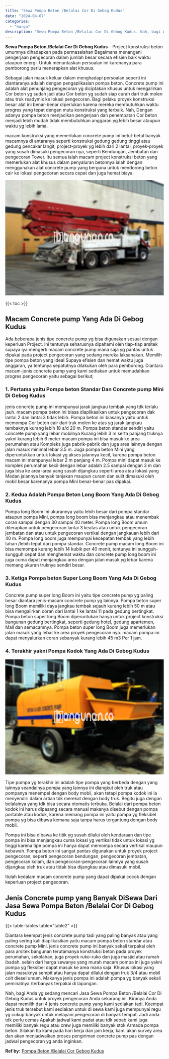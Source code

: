 ```yaml
---
title: "Sewa Pompa Beton /Belalai Cor Di Gebog Kudus"
date: "2024-04-07"
categories: 
  - "harga"
description: "Sewa Pompa Beton /Belalai Cor Di Gebog Kudus. Nah, bagi Anda yg sedang mencari Jasa Sewa Pompa Beton /Belalai Cor Di Gebog Kudus untuk proyek pengecoran Anda..."
---
```


**Sewa Pompa Beton /Belalai Cor Di Gebog Kudus** – Project konstruksi beton umumnya dihadapkan pada permasalahan Bagaimana menangani pengerjaan pengecoran dalam jumlah besar secara efisien baik waktu ataupun energi. Untuk menuntaskan persoalan ini karenanya para pemborong perlu menerapkan alat khusus.

Sebagai jalan masuk keluar dalam menghadapi persoalan seperti ini diantaranya adalah dengan pengaplikasian pompa beton. Concrete pump ini adalah alat penunjang pengecoran yg diciptakan khusus untuk mengalirkan Cor beton yg sudah jadi atau Cor beton yg sudah siap curah dari truk molen atau truk readymix ke lokasi pengecoran. Bagi pelaku proyek konstruksi besar alat ini benar-benar diperlukan karena mereka membutuhkan waktu progres yang tepat dengan mutu konstruksi yang terbaik. Nah, Dengan adanya pompa beton menjadikan pengerjaan dan penempatan Cor beton menjadi lebih mudah tidak membutuhkan anggaran yg lebih besar ataupun waktu yg lebih lama.

macam konstruksi yang memerlukan concrete pump ini betul-betul banyak macamnya di antaranya seperti konstruksi gedung gedung tinggi atau gedung pencakar langit, project-proyek yg lebih dari 2 lantai, proyek-proyek yang susah dimasuki pengecoran nya, seperti Bendungan, Jembatan dan pengecoran Tower. Itu semua ialah macam project konstruksi beton yang memerlukan alat khusus dalam penyaluran betonnya ialah dengan menggunakan alat concrete pump yang berguna untuk mendorong beton cair ke lokasi pengecoran secara cepat dan juga hemat biaya.

![Sewa Pompa Beton /Belalai Cor Di Gebog Kudus](/images/sewa-concrete-pump-32.png)

{{< toc >}}

## Macam Concrete pump Yang Ada Di Gebog Kudus

Ada beberapa jenis tipe concrete pump yg bisa digunakan sesuai dengan keperluan Project. Ini tentunya seharusnya dipahami oleh tiap-tiap arsitek supaya iya mengerti macam concrete pump mana saja yg pantas untuk dipakai pada project pengecoran yang sedang mereka laksanakan. Memilih tipe pompa beton yang ideal Supaya efisien dan hemat waktu juga anggaran, ya tentunya sepatutnya dilakukan oleh para pemborong. Diantara macam-jenis concrete pump yang kami sediakan untuk memudahkan progres pengecoran yaitu sebagai berikut;

### 1\. Pertama yaitu Pompa beton Standar Dan Concrete pump Mini Di Gebog Kudus

jenis concrete pump ini mempunyai jarak jangkau tembak yang tdk terlalu jauh. macam pompa beton ini biasa diaplikasikan untuk pengecoran dak lantai 2 dan lantai 3 tidak lebih. Pompa beton ini biasanya yaitu untuk memompa Cor beton cair dari truk molen ke atas yg jarak jangkau tembaknya kurang lebih 18 s/d 20 m. Pompa beton standar sendiri yaitu concrete pump yang lebar mobilnya Kurang lebih 3 m serta panjang truknya yakni kurang lebih 6 meter macam pompa ini bisa masuk ke area perumahan atau Kompleks juga pabrik-pabrik dan juga area lainnya dengan jalan masuk minimal lebar 3.5 m. Juga pompa beton Mini yang diperuntukkan untuk lokasi yg akses jalannya kecil, karena pompa beton macam ini mempunyai lebar 2 m panjang 4 m. Pompa mini dapat masuk ke komplek perumahan kecil dengan lebar adalah 2.5 sampai dengan 3 m dan juga bisa ke area-area yang susah dijangkau seperti area atau lokasi yang Medan jalannya banyak tanjakan maupun curam dan sulit dimasuki oleh mobil besar karenanya pompa Mini benar-benar pas dipakai.

### 2\. Kedua Adalah Pompa Beton Long Boom Yang Ada Di Gebog Kudus

Pompa long Boom ini ukurannya yaitu lebih besar dari pompa standar ataupun pompa Mini, pompa long boom bisa menjangkau atau menembak coran sampai dengan 30 sampai 40 meter. Pompa long Boom umum diterapkan untuk pengecoran lantai 3 keatas atau untuk pengecoran jembatan dan atau untuk pengecoran vertikal dengan jangkauan lebih dari 40 m. Pompa long boom juga mempunyai kecepatan tembak yang lebih tahan /lebih tepat dari pompa standar. Concrete pump macam long Boom ini bisa memompa kurang lebih 14 kubik per 40 menit, tentunya ini sungguh-sungguh cepat dan menghemat waktu dan concrete pump long boom ini juga cuma dapat menjangkau area dengan jalan masuk yg lebar karena memang ukuran truknya sendiri besar.

### 3\. Ketiga Pompa beton Super Long Boom Yang Ada Di Gebog Kudus

Concrete pump super long Boom ini yaitu tipe concrete pump yg paling besar diantara jenis-macam concrete pump yg lainnya. Pompa beton super long Boom memiliki daya jangkau tembak sejauh kurang lebih 50 m atau bisa mengalirkan coran dari lantai 1 ke lantai 11 pada gedung bertingkat. Pompa beton super long Boom diperuntukan hanya untuk project konstruksi bangunan gedung bertingkat, seperti gedung hotel, gedung apartemen, Mall dan semacamnya. Pompa beton super long Boom juga memerlukan jalan masuk yang lebar ke area proyek pengecoran nya. macam pompa ini dapat menyalurkan coran sebanyak kurang lebih 45 m3 Per 1 jam.

### 4\. Terakhir yakni Pompa Kodok Yang Ada Di Gebog Kudus

![Sewa Pompa Beton /Belalai Cor Di Gebog Kudus](/images/sewa-concrete-pump-08.png)

Tipe pompa yg terakhir ini adalah tipe pompa yang berbeda dengan yang lainnya seandainya pompa yang lainnya ini diangkut oleh truk atau pompanya menempel dengan body mobil, akan tetapi pompa kodok ini ia menyendiri dalam artian tdk merekat dengan body truk. Begitu juga dengan belalainya yang tdk bisa secara otomatis terbuka. Belalai dari pompa beton kodok ini harus dipasang secara manual makanya disebut dengan pompa portable atau kodok, karena memang pompa ini yaitu pompa yg fleksibel pompa yg bisa dibawa kemana saja tanpa harus tergantung dengan body mobil.

Pompa ini bisa dibawa ke titik yg susah dilalui oleh kendaraan dan tipe pompa ini bisa menjangkau cuma lokasi yg vertikal tidak untuk lokasi yg tinggi karena tipe pompa ini hanya dapat memompa secara vertikal maupun kebawah. Pompa beton ini sangat pantas digunakan untuk proyek project pengecoran; seperti pengecoran bendungan, pengecoran jembatan, pengecoran kolam, dan pengecoran-pengecoran lainnya yang susah dijangkau oleh truk atau tidak bisa dijangkau atau dimasuki mobil.

Itulah kedalam macam concrete pump yang dapat dipakai cocok dengan keperluan project pengecoran.

## Jenis Concrete pump yang Banyak DiSewa Dari Jasa Sewa Pompa Beton /Belalai Cor Di Gebog Kudus

{{< table-tables table="table2" >}}

Diantara keempat jenis concrete pump tadi yang paling banyak atau yang paling sering kali diaplikasikan yaitu macam pompa beton standar atau concrete pump Mini. jenis concrete pump ini banyak sekali terpakai oleh para arsitek bangunan terutamanya konstruksi beton pada proyek perumahan, sekolahan, juga proyek ruko-ruko dan juga masjid atau rumah ibadah. selain dari harga sewanya yang murah macam pompa ini juga yakni pompa yg fleksibel dapat masuk ke area mana saja. Khusus lokasi yang jalan masuknya sempit atau hanya dapat dilalui dengan truk 3/4 atau mobil colt diesel umum. Makanya jenis pompa ini adalah pompa yg banyak sekali peminatnya /terbanyak terpakai di lapangan.

Nah, bagi Anda yg sedang mencari Jasa Sewa Pompa Beton /Belalai Cor Di Gebog Kudus untuk proyek pengecoran Anda sekarang ini. Kiranya Anda dapat memilih dari 4 jenis concrete pump yang kami sediakan tadi. Keempat jenis truk tersebut kami sediakan untuk di sewa kami juga mempunyai regu yg cukup banyak untuk melayani pengecoran di banyak tempat. Jadi anda tdk perlu cemas Apakah jadwal kami padat atau tdk sebab kami juga memiliki banyak regu atau crew juga memiliki banyak stok Armada pompa beton. Silakan tlp kami pada hari kerja dan jam kerja, kami akan survey area dan akan menjadwalkan proses pengiriman concrete pump pas dengan jadwal pengecoran yg anda inginkan.

**Ref by:** [Pompa Beton /Belalai Cor Gebog Kudus](https://id.wikipedia.org/wiki/Pompa)
